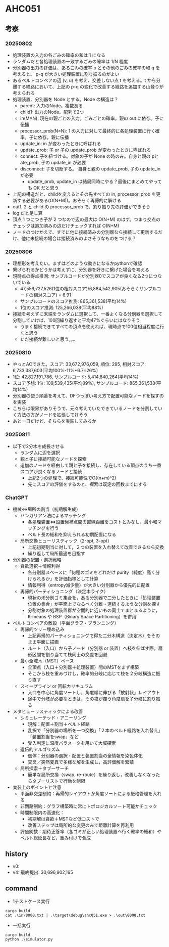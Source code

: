 # AHC051

## 考察

### 20250802

- 処理装置の入力の各ごみの確率の和は 1 になる
- ランダムだと各処理装置の一致するごみの確率は 1/N 程度
- 分別器の出力の評価は、あるごみの確率 p とその他のごみの確率の和 q を考えると、 p-q が大きい処理装置に割り振るのがよい
- あるベルトコンベアの辺 (v, u) を考え、交差しない点 t を考える。t から分離する経路において、上記の p-q の変化で改善する経路を追加する山登りが考えられる
- 処理装置、分別器を Node とする。Node の構造は？
  - parent: 入力のNode。複数ある
  - child1: 出力のNode。配列で2つ
  - in(M×N): 現在の親ごとの入力。ごみごとの確率。親の out に依存。子に伝播
  - processor_prob(N×N): 1 の入力に対して最終的に各処理装置に行く確率。子に依存。親に伝播
  - update_in: in が変わったときに呼ばれる
  - update_prob: 子 or 子の update_prob が変わったときに呼ばれる
  - connect: 子を紐づける。対象の子が None の時のみ。自身と親の pとate_prob, 子の update_in が必要
  - disconnect: 子を切断する。 自身と親の update_prob, 子の update_in が必要
    - update_prob, update_in は結局同時にやる？最後にまとめてやっても OK だと思う
- 上記の構造だと、childを変えるとその先すべての in, processor_prob を更新する必要がある(O(N+M))。おそらく再帰的に解ける
- out1, 2 と child の processor_prob で、割り振り先の評価ができそう
- log だと足し算
- 頂点 1 つにつき子が 2 つなので辺の最大は O(N+M) のはず。つまり交点のチェックは追加済みの辺だけチェックすれば O(N+M)
- ノードのつけかえで、すでに他に接続済みの分別器なら接続して更新するだけ、他に未接続の場合は接続済みのよさそうなものをつける？

### 20250806

- 理想形を考えたい。まずはどのような動きになるかpythonで確認
- 繋げられるかどうかは考えずに、分別器を好きに繋げた場合を考える
- 現時点の得点推測: サンプルコードが分別器0でスコアが良くなる2つにつないでいる
  - 47,559,727,526(1位の相対スコア)/6,884,542,905(おそらくサンプルコードの相対スコア) = 6.91
  - サンプルコードのスコア推測: 865,361,538(平均14%)
  - 1位のスコア推測: 125,266,038(平均88%)
- 接続を考えずに末端をランダムに選択して、一番よくなる分別器を選択して分割していけば、100回繰り返すと平均47%ぐらいにはなりそう
  - うまく接続できてすべての頂点を使えれば、現時点で100位相当程度に行くと思う
  - ただ接続が難しいと思う。。。

### 20250810

- やっとACできた。スコア: 33,672,976,059, 順位: 295, 相対スコア: 6,733,387,603(平均100%-11%*6.7=26%)
- 1位: 42,827,191,786, サンプルコード: 5,414,840,264(平均14%)
- スコア予想: 1位: 109,539,435(平均89%), サンプルコード: 865,361,538(平均14%)
- 分別器の使う順番を考えて、DFつっぽい考え方で配置可能なノードを探すのを実装
- こちらは限界がありそうで、元々考えていたできているノードを分割していく方法の方がノードを拡張してけそう
- あと一日だけど、そちらを実装してみるか

### 20250811

- 以下で2分木を成長させる
  - ランダムに辺を選択
  - 親と子に接続可能なノードを探索
  - 追加のノードを経由して親と子を接続し、存在している頂点のうち一番スコアが良くなるノードと接続
    - 上記2つの処理で、接続可能性でO((n+m)^2)
    - 先にスコアの評価をするのと、探索は既定の回数までにする

### ChatGPT

- 機械⇔場所の割当（初期解生成）
  - ハンガリアン法によるマッチング
    - 各処理装置⇔設置候補点間の直線距離をコストとみなし，最小和マッチングを行う
    - ベルト長の総和を抑えられる初期配置になる
  - 局所交換ヒューリスティック（2-opt, 3-opt）
    - 上記初期割当に対して，２つの装置を入れ替えて改善できるなら交換
    - 繰り返して局所最適を目指す
- 分別器の配置・選択戦略
  - 貪欲選択＋情報利得
    - 各分別器スペースに「何種のゴミをどれだけ purity（純度）高く分けられるか」を評価指標として計算
    - 情報利得（entropy減少量）が大きい分別器から優先的に配置
  - 再帰的パーティショニング（決定木ライク）
    - 現状の未分別ゴミ集合を，ある分別器で二分したときに「処理装置位置の集合」が平面上でなるべく分離・連続するような分割を探す
    - 分割対象の処理装置群が空間的に近いもの同士でまとまるように，K-means や BSP（Binary Space Partitioning）を併用
- ベルトコンベアの敷設（平面グラフ・プランニング）
  - 再帰的ツリー埋め込み
    - 上記再帰的パーティショニングで得た二分木構造（決定木）をそのまま平面に描画
    - ルート（入口）から子ノード（分別器 or 装置）へ枝を伸ばす際，扇形区間を割り当てて枝同士の交差を回避
  - 最小全域木（MST）ベース
    - 全頂点（入口＋分別器＋処理装置）間のMSTをまず構築
    - そこから枝を重みづけし，確率的分岐に応じて枝を２分岐構造に振り直す
  - スイープライン or 回転カリキュラム
    - 入口を中心に角度ソートし，角度順に伸びる「放射状」レイアウト
    - 途中で分岐が必要なときは，その枝が覆う角度扇を子分岐に割り振る
- メタヒューリスティックによる改善
  - シミュレーテッド・アニーリング
    - 現解：配置＋割当＋ベルト経路
    - 乱択で「分別器の場所を一つ交換」「２本のベルト経路を入れ替え」「装置割当をswap」など
    - 受入判定に温度パラメータを用いて大域探索
  - 遺伝的アルゴリズム
    - 個体：分別器の選択・配置と装置割当の全情報を染色体化
    - 交叉／突然変異で多様な解を生成し，高評価解を繁殖
  - 局所探索＋タブーサーチ
    - 簡単な局所交換（swap, re-route）を繰り返し，改善しなくなったらタブーリストで行動を制限
- 実装上のポイントと注意
  - 平面非交差制約：再帰的レイアウトか角度ソートによる厳格管理を入れる
  - 非閉路制約：グラフ構築時に常にトポロジカルソート可能かチェック
  - 時間制限内の高速化：
    - 初期解は貪欲＋MSTなど低コストで
    - 改善ステップは局所的な変更のみで距離計算を再利用
  - 評価関数：期待正答率（各ゴミが正しい処理装置へ行く確率の総和）やベルト総延長など，重み付けで合成

## history

- v0: 
- v4: 最終提出: 30,696,902,165

## command

- 1テストケース実行

```
cargo build
cat .\in\0000.txt | .\target\debug\ahc051.exe > .\out\0000.txt
```

- 一括実行

```
cargo build
python .\simulator.py
```
